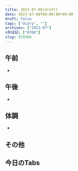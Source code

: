 ```yaml
---
title: 2023-07-08[draft]
date: 2023-07-08T00:00:00+09:00
draft: false
tags: ["diary", ""]
archives: ["2023-07"]
n年日記: ["0708"]
slug: 929388
---
```

## 午前
- 
## 午後
- 
## 体調
- 
## その他
## 今日のTabs